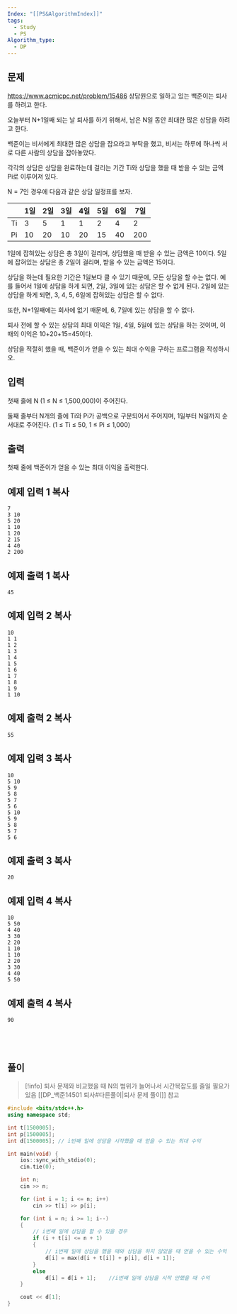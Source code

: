 ```yaml
---
Index: "[[PS&AlgorithmIndex]]"
tags:
  - Study
  - PS
Algorithm_type:
  - DP
---
```


## 문제
https://www.acmicpc.net/problem/15486
상담원으로 일하고 있는 백준이는 퇴사를 하려고 한다.

오늘부터 N+1일째 되는 날 퇴사를 하기 위해서, 남은 N일 동안 최대한 많은 상담을 하려고 한다.

백준이는 비서에게 최대한 많은 상담을 잡으라고 부탁을 했고, 비서는 하루에 하나씩 서로 다른 사람의 상담을 잡아놓았다.

각각의 상담은 상담을 완료하는데 걸리는 기간 Ti와 상담을 했을 때 받을 수 있는 금액 Pi로 이루어져 있다.

N = 7인 경우에 다음과 같은 상담 일정표를 보자.

|     | 1일 | 2일 | 3일 | 4일 | 5일 | 6일 | 7일 |
| --- | --- | --- | --- | --- | --- | --- | --- |
| Ti  | 3   | 5   | 1   | 1   | 2   | 4   | 2   |
| Pi  | 10  | 20  | 10  | 20  | 15  | 40  | 200 |

1일에 잡혀있는 상담은 총 3일이 걸리며, 상담했을 때 받을 수 있는 금액은 10이다. 5일에 잡혀있는 상담은 총 2일이 걸리며, 받을 수 있는 금액은 15이다.

상담을 하는데 필요한 기간은 1일보다 클 수 있기 때문에, 모든 상담을 할 수는 없다. 예를 들어서 1일에 상담을 하게 되면, 2일, 3일에 있는 상담은 할 수 없게 된다. 2일에 있는 상담을 하게 되면, 3, 4, 5, 6일에 잡혀있는 상담은 할 수 없다.

또한, N+1일째에는 회사에 없기 때문에, 6, 7일에 있는 상담을 할 수 없다.

퇴사 전에 할 수 있는 상담의 최대 이익은 1일, 4일, 5일에 있는 상담을 하는 것이며, 이때의 이익은 10+20+15=45이다.

상담을 적절히 했을 때, 백준이가 얻을 수 있는 최대 수익을 구하는 프로그램을 작성하시오.

## 입력

첫째 줄에 N (1 ≤ N ≤ 1,500,000)이 주어진다.

둘째 줄부터 N개의 줄에 Ti와 Pi가 공백으로 구분되어서 주어지며, 1일부터 N일까지 순서대로 주어진다. (1 ≤ Ti ≤ 50, 1 ≤ Pi ≤ 1,000)

## 출력

첫째 줄에 백준이가 얻을 수 있는 최대 이익을 출력한다.

## 예제 입력 1 복사

```
7
3 10
5 20
1 10
1 20
2 15
4 40
2 200
```

## 예제 출력 1 복사

```
45
```

## 예제 입력 2 복사

```
10
1 1
1 2
1 3
1 4
1 5
1 6
1 7
1 8
1 9
1 10
```

## 예제 출력 2 복사

```
55
```

## 예제 입력 3 복사

```
10
5 10
5 9
5 8
5 7
5 6
5 10
5 9
5 8
5 7
5 6
```

## 예제 출력 3 복사

```
20
```

## 예제 입력 4 복사

```
10
5 50
4 40
3 30
2 20
1 10
1 10
2 20
3 30
4 40
5 50
```

## 예제 출력 4 복사

```
90
```
   
---
## 풀이
> [!info] 퇴사 문제와 비교했을 때 N의 범위가 늘어나서 시간복잡도를 줄일 필요가 있음
> [[DP_백준14501 퇴사#다른풀이|퇴사 문제 풀이]] 참고
```cpp
#include <bits/stdc++.h>
using namespace std;

int t[1500005];
int p[1500005];
int d[1500005]; // i번째 일에 상담을 시작했을 때 얻을 수 있는 최대 수익

int main(void) {
	ios::sync_with_stdio(0);
	cin.tie(0);

	int n;
	cin >> n;

	for (int i = 1; i <= n; i++)
		cin >> t[i] >> p[i];

	for (int i = n; i >= 1; i--)
	{
		// i번째 일에 상담을 할 수 있을 경우
		if (i + t[i] <= n + 1)
		{
			// i번째 일에 상담을 했을 때와 상담을 하지 않았을 때 얻을 수 있는 수익 중 최대 수익을 취함
			d[i] = max(d[i + t[i]] + p[i], d[i + 1]);
		}
		else
			d[i] = d[i + 1];	//i번째 일에 상담을 시작 안했을 때 수익
	}

	cout << d[1];
}
```